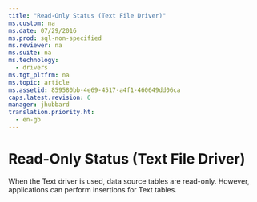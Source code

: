 ```yaml
---
title: "Read-Only Status (Text File Driver)"
ms.custom: na
ms.date: 07/29/2016
ms.prod: sql-non-specified
ms.reviewer: na
ms.suite: na
ms.technology: 
  - drivers
ms.tgt_pltfrm: na
ms.topic: article
ms.assetid: 859580bb-4e69-4517-a4f1-460649dd06ca
caps.latest.revision: 6
manager: jhubbard
translation.priority.ht: 
  - en-gb
---
```

# Read-Only Status (Text File Driver)
When the Text driver is used, data source tables are read-only. However, applications can perform insertions for Text tables.